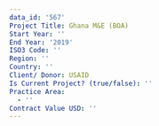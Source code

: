 ```yaml
---
data_id: '567'
Project Title: Ghana M&E (BOA)
Start Year: ''
End Year: '2019'
ISO3 Code: ''
Region: ''
Country: ''
Client/ Donor: USAID
Is Current Project? (true/false): ''
Practice Area:
  - ''
Contract Value USD: ''
---
```

